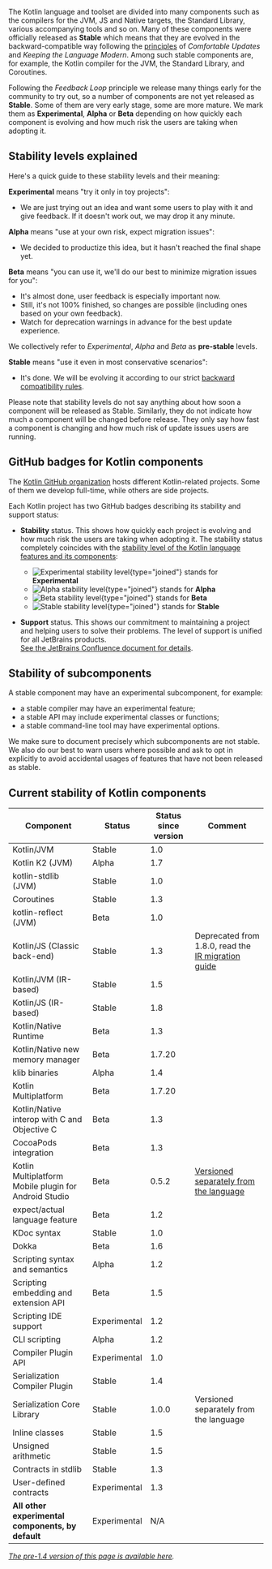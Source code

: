[//]: # (title: Stability of Kotlin components)

The Kotlin language and toolset are divided into many components such as the compilers for the JVM, JS and Native targets, the Standard Library, various accompanying tools and so on.
Many of these components were officially released as **Stable** which means that they are evolved in the backward-compatible way following the [principles](kotlin-evolution.md) of _Comfortable Updates_ and _Keeping the Language Modern_.
Among such stable components are, for example, the Kotlin compiler for the JVM, the Standard Library, and Coroutines.

Following the _Feedback Loop_ principle we release many things early for the community to try out, so a number of components are not yet released as **Stable**.
Some of them are very early stage, some are more mature. We mark them as **Experimental**, **Alpha** or **Beta** depending on how quickly each component is evolving and how much risk the users are taking when adopting it. 

## Stability levels explained

Here's a quick guide to these stability levels and their meaning:

**Experimental** means "try it only in toy projects":
  * We are just trying out an idea and want some users to play with it and give feedback. If it doesn't work out, we may drop it any minute.

**Alpha** means "use at your own risk, expect migration issues": 
  * We decided to productize this idea, but it hasn't reached the final shape yet.

**Beta** means "you can use it, we'll do our best to minimize migration issues for you": 
  * It's almost done, user feedback is especially important now.
  * Still, it's not 100% finished, so changes are possible (including ones based on your own feedback).
  * Watch for deprecation warnings in advance for the best update experience.

We collectively refer to _Experimental_, _Alpha_ and _Beta_ as **pre-stable** levels.

<a name="stable"></a>
**Stable** means "use it even in most conservative scenarios":
  * It's done. We will be evolving it according to our strict [backward compatibility rules](https://kotlinfoundation.org/language-committee-guidelines/).

Please note that stability levels do not say anything about how soon a component will be released as Stable. Similarly, they do not indicate how much a component will be changed before release. They only say how fast a component is changing and how much risk of update issues users are running.

## GitHub badges for Kotlin components

The [Kotlin GitHub organization](https://github.com/Kotlin) hosts different Kotlin-related projects.
Some of them we develop full-time, while others are side projects.

Each Kotlin project has two GitHub badges describing its stability and support status:

* **Stability** status. This shows how quickly each project is evolving and how much risk the users are taking when adopting it.
  The stability status completely coincides with the [stability level of the Kotlin language features and its components](#stability-levels-explained):
    * ![Experimental stability level](https://kotl.in/badges/experimental.svg){type="joined"} stands for **Experimental**
    * ![Alpha stability level](https://kotl.in/badges/alpha.svg){type="joined"} stands for **Alpha**
    * ![Beta stability level](https://kotl.in/badges/beta.svg){type="joined"} stands for **Beta**
    * ![Stable stability level](https://kotl.in/badges/stable.svg){type="joined"} stands for **Stable**

* **Support** status. This shows our commitment to maintaining a project and helping users to solve their problems.
  The level of support is unified for all JetBrains products.  
  [See the JetBrains Confluence document for details](https://confluence.jetbrains.com/display/ALL/JetBrains+on+GitHub).

## Stability of subcomponents

A stable component may have an experimental subcomponent, for example:
* a stable compiler may have an experimental feature;
* a stable API may include experimental classes or functions;
* a stable command-line tool may have experimental options.

We make sure to document precisely which subcomponents are not stable. We also do our best to warn users where possible and ask to opt in explicitly to avoid accidental usages of features that have not been released as stable.

## Current stability of Kotlin components

| **Component**                                         | **Status**   | **Status since version** | **Comment**                                                                       |
|-------------------------------------------------------|--------------|--------------------------|-----------------------------------------------------------------------------------|
| Kotlin/JVM                                            | Stable       | 1.0                      |                                                                                   |
| Kotlin K2 (JVM)                                       | Alpha        | 1.7                      |                                                                                   |
| kotlin-stdlib (JVM)                                   | Stable       | 1.0                      |                                                                                   |
| Coroutines                                            | Stable       | 1.3                      |                                                                                   |
| kotlin-reflect (JVM)                                  | Beta         | 1.0                      |                                                                                   |
| Kotlin/JS (Classic back-end)                          | Stable       | 1.3                      | Deprecated from 1.8.0, read the [IR migration guide](js-ir-migration.md)          |
| Kotlin/JVM (IR-based)                                 | Stable       | 1.5                      |                                                                                   |
| Kotlin/JS (IR-based)                                  | Stable       | 1.8                      |                                                                                   |
| Kotlin/Native Runtime                                 | Beta         | 1.3                      |                                                                                   |
| Kotlin/Native new memory manager                      | Beta         | 1.7.20                   |                                                                                   |
| klib binaries                                         | Alpha        | 1.4                      |                                                                                   |
| Kotlin Multiplatform                                  | Beta         | 1.7.20                   |                                                                                   |
| Kotlin/Native interop with C and Objective C          | Beta         | 1.3                      |                                                                                   |
| CocoaPods integration                                 | Beta         | 1.3                      |                                                                                   |
| Kotlin Multiplatform Mobile plugin for Android Studio | Beta         | 0.5.2                    | [Versioned separately from the language](multiplatform-mobile-plugin-releases.md) |
| expect/actual language feature                        | Beta         | 1.2                      |                                                                                   |
| KDoc syntax                                           | Stable       | 1.0                      |                                                                                   |
| Dokka                                                 | Beta         | 1.6                      |                                                                                   |
| Scripting syntax and semantics                        | Alpha        | 1.2                      |                                                                                   |
| Scripting embedding and extension API                 | Beta         | 1.5                      |                                                                                   |
| Scripting IDE support                                 | Experimental | 1.2                      |                                                                                   |
| CLI scripting                                         | Alpha        | 1.2                      |                                                                                   |
| Compiler Plugin API                                   | Experimental | 1.0                      |                                                                                   |
| Serialization Compiler Plugin                         | Stable       | 1.4                      |                                                                                   |
| Serialization Core Library                            | Stable       | 1.0.0                    | Versioned separately from the language                                            |
| Inline classes                                        | Stable       | 1.5                      |                                                                                   |
| Unsigned arithmetic                                   | Stable       | 1.5                      |                                                                                   |
| Contracts in stdlib                                   | Stable       | 1.3                      |                                                                                   |
| User-defined contracts                                | Experimental | 1.3                      |                                                                                   |
| **All other experimental components, by default**     | Experimental | N/A                      |                                                                                   |

*[The pre-1.4 version of this page is available here](components-stability-pre-1.4.md).*
